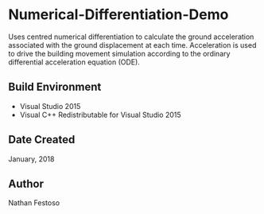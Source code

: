 # Numerical-Differentiation-Demo
Uses centred numerical differentiation to calculate the ground acceleration associated with the ground displacement at each time. Acceleration is used to drive the building movement simulation according to the ordinary differential acceleration equation (ODE).

## Build Environment
- Visual Studio 2015
- Visual C++ Redistributable for Visual Studio 2015

## Date Created
January, 2018

## Author
Nathan Festoso
